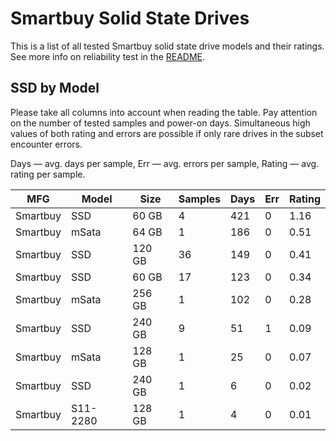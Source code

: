 Smartbuy Solid State Drives
===========================

This is a list of all tested Smartbuy solid state drive models and their ratings. See
more info on reliability test in the [README](https://github.com/linuxhw/SMART).

SSD by Model
------------

Please take all columns into account when reading the table. Pay attention on the
number of tested samples and power-on days. Simultaneous high values of both rating
and errors are possible if only rare drives in the subset encounter errors.

Days   — avg. days per sample,
Err    — avg. errors per sample,
Rating — avg. rating per sample.

| MFG       | Model              | Size   | Samples | Days  | Err   | Rating |
|-----------|--------------------|--------|---------|-------|-------|--------|
| Smartbuy  | SSD                | 60 GB  | 4       | 421   | 0     | 1.16   |
| Smartbuy  | mSata              | 64 GB  | 1       | 186   | 0     | 0.51   |
| Smartbuy  | SSD                | 120 GB | 36      | 149   | 0     | 0.41   |
| Smartbuy  | SSD                | 60 GB  | 17      | 123   | 0     | 0.34   |
| Smartbuy  | mSata              | 256 GB | 1       | 102   | 0     | 0.28   |
| Smartbuy  | SSD                | 240 GB | 9       | 51    | 1     | 0.09   |
| Smartbuy  | mSata              | 128 GB | 1       | 25    | 0     | 0.07   |
| Smartbuy  | SSD                | 240 GB | 1       | 6     | 0     | 0.02   |
| Smartbuy  | S11-2280           | 128 GB | 1       | 4     | 0     | 0.01   |
